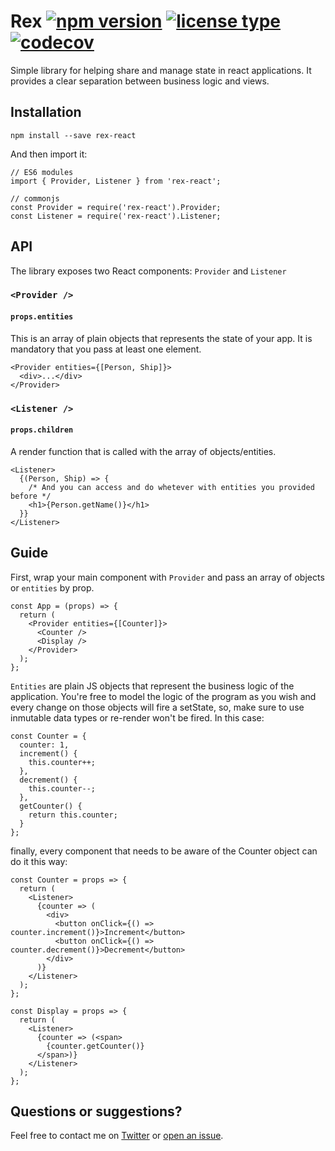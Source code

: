 # Rex [![npm version](https://img.shields.io/npm/v/rex-react.svg)](https://www.npmjs.com/package/rex-react) [![license type](https://img.shields.io/npm/l/rex-react.svg)](https://github.com/llewan/rex.git/blob/master/LICENSE) [![codecov](https://codecov.io/gh/llewan/rex/branch/develop/graph/badge.svg)](https://codecov.io/gh/llewan/rex)
 
Simple library for helping share and manage state in react applications. It provides
a clear separation between business logic and views.

## Installation
```
npm install --save rex-react
```

And then import it:
```
// ES6 modules
import { Provider, Listener } from 'rex-react';

// commonjs
const Provider = require('rex-react').Provider;
const Listener = require('rex-react').Listener;
```

## API 
The library exposes two React components: `Provider` and `Listener`

### `<Provider />`
#### `props.entities`
This is an array of plain objects that represents the state of your app. It is mandatory that you pass at least one element.
```
<Provider entities={[Person, Ship]}>
  <div>...</div>
</Provider>
```

### `<Listener />`
#### `props.children`
A render function that is called with the array of objects/entities.
```
<Listener>
  {(Person, Ship) => {
    /* And you can access and do whetever with entities you provided before */
    <h1>{Person.getName()}</h1>
  }}
</Listener>
```

## Guide
First, wrap your main component with `Provider` and pass an array of objects or `entities` by prop. 
```
const App = (props) => {
  return (
    <Provider entities={[Counter]}>
      <Counter />
      <Display />
    </Provider>
  );
};
```
`Entities` are plain JS objects that represent the business logic of the application. You're free to model the logic of the program as you wish and every change on those objects will fire a setState, so,  make sure to use inmutable data types or re-render won't be fired. 
In this case:
 
```
const Counter = {
  counter: 1,
  increment() {
    this.counter++;
  },
  decrement() {
    this.counter--;
  },
  getCounter() {
    return this.counter;
  }
};
```
finally, every component that needs to be aware of the Counter object can do it this way:
```
const Counter = props => {
  return (
    <Listener>
      {counter => (
        <div>
          <button onClick={() => counter.increment()}>Increment</button>
          <button onClick={() => counter.decrement()}>Decrement</button>
        </div>
      )}
    </Listener>
  );
};

const Display = props => {
  return (
    <Listener>
      {counter => (<span>
        {counter.getCounter()}
      </span>)}
    </Listener>
  );
};
```

## Questions or suggestions?
Feel free to contact me on [Twitter](https://twitter.com/leolewan) or [open an issue](https://github.com/llewan/rex/issues/new).

 


